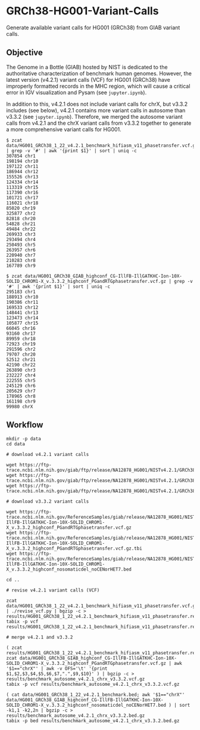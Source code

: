 # GRCh38-HG001-Variant-Calls

Generate available variant calls for HG001 (GRCh38) from GIAB variant calls.

## Objective

The Genome in a Bottle (GIAB) hosted by NIST is dedicated to the authoritative characterization of benchmark human genomes. However, the latest version (v4.2.1) variant calls (VCF) for HG001 (GRCh38) have improperly formatted records in the MHC region, which will cause a critical error in IGV visualization and Pysam (see `jupyter.ipynb`).

In addition to this, v4.2.1 does not include variant calls for chrX, but v3.3.2 includes (see below), v4.2.1 contains more variant calls in autosome than v3.3.2 (see `jupyter.ipynb`). Therefore, we merged the autosome variant calls from v4.2.1 and the chrX variant calls from v3.3.2 together to generate a more comprehensive variant calls for HG001.

    $ zcat data/HG001_GRCh38_1_22_v4.2.1_benchmark_hifiasm_v11_phasetransfer.vcf.gz | grep -v '#' | awk '{print $1}' | sort | uniq -c 
    307854 chr1
    198194 chr10
    197122 chr11
    186944 chr12
    155526 chr13
    124334 chr14
    113319 chr15
    117390 chr16
    101721 chr17
    116021 chr18
    85020 chr19
    325877 chr2
    82818 chr20
    54828 chr21
    49484 chr22
    269933 chr3
    293494 chr4
    250493 chr5
    263957 chr6
    220940 chr7
    210283 chr8
    167789 chr9

    $ zcat data/HG001_GRCh38_GIAB_highconf_CG-IllFB-IllGATKHC-Ion-10X-SOLID_CHROM1-X_v.3.3.2_highconf_PGandRTGphasetransfer.vcf.gz | grep -v '#' | awk '{print $1}' | sort | uniq -c
    295183 chr1
    188913 chr10
    190386 chr11
    169533 chr12
    148441 chr13
    123473 chr14
    105877 chr15
    66045 chr16
    93160 chr17
    89959 chr18
    72923 chr19
    291596 chr2
    79707 chr20
    52512 chr21
    42190 chr22
    263890 chr3
    232227 chr4
    222555 chr5
    245129 chr6
    205629 chr7
    178965 chr8
    161198 chr9
    99980 chrX


## Workflow

    mkdir -p data
    cd data

    # download v4.2.1 variant calls

    wget https://ftp-trace.ncbi.nlm.nih.gov/giab/ftp/release/NA12878_HG001/NISTv4.2.1/GRCh38/HG001_GRCh38_1_22_v4.2.1_benchmark.bed
    wget https://ftp-trace.ncbi.nlm.nih.gov/giab/ftp/release/NA12878_HG001/NISTv4.2.1/GRCh38/SupplementaryFiles/HG001_GRCh38_1_22_v4.2.1_benchmark_hifiasm_v11_phasetransfer.vcf.gz
    wget https://ftp-trace.ncbi.nlm.nih.gov/giab/ftp/release/NA12878_HG001/NISTv4.2.1/GRCh38/SupplementaryFiles/HG001_GRCh38_1_22_v4.2.1_benchmark_hifiasm_v11_phasetransfer.vcf.gz.tbi

    # download v3.3.2 variant calls

    wget https://ftp-trace.ncbi.nlm.nih.gov/ReferenceSamples/giab/release/NA12878_HG001/NISTv3.3.2/GRCh38/HG001_GRCh38_GIAB_highconf_CG-IllFB-IllGATKHC-Ion-10X-SOLID_CHROM1-X_v.3.3.2_highconf_PGandRTGphasetransfer.vcf.gz
    wget https://ftp-trace.ncbi.nlm.nih.gov/ReferenceSamples/giab/release/NA12878_HG001/NISTv3.3.2/GRCh38/HG001_GRCh38_GIAB_highconf_CG-IllFB-IllGATKHC-Ion-10X-SOLID_CHROM1-X_v.3.3.2_highconf_PGandRTGphasetransfer.vcf.gz.tbi
    wget https://ftp-trace.ncbi.nlm.nih.gov/ReferenceSamples/giab/release/NA12878_HG001/NISTv3.3.2/GRCh38/HG001_GRCh38_GIAB_highconf_CG-IllFB-IllGATKHC-Ion-10X-SOLID_CHROM1-X_v.3.3.2_highconf_nosomaticdel_noCENorHET7.bed

    cd ..

    # revise v4.2.1 variant calls (VCF)

    zcat data/HG001_GRCh38_1_22_v4.2.1_benchmark_hifiasm_v11_phasetransfer.vcf.gz | ./revise_vcf.py | bgzip -c > results/HG001_GRCh38_1_22_v4.2.1_benchmark_hifiasm_v11_phasetransfer.revised_mhc.vcf.gz
    tabix -p vcf results/HG001_GRCh38_1_22_v4.2.1_benchmark_hifiasm_v11_phasetransfer.revised_mhc.vcf.gz

    # merge v4.2.1 and v3.3.2
    
    ( zcat results/HG001_GRCh38_1_22_v4.2.1_benchmark_hifiasm_v11_phasetransfer.revised_mhc.vcf.gz; zcat data/HG001_GRCh38_GIAB_highconf_CG-IllFB-IllGATKHC-Ion-10X-SOLID_CHROM1-X_v.3.3.2_highconf_PGandRTGphasetransfer.vcf.gz | awk '$1=="chrX"' | awk -v OFS='\t' '{print $1,$2,$3,$4,$5,$6,$7,".",$9,$10}' ) | bgzip -c > results/benchmark_autosome_v4.2.1_chrx_v3.3.2.vcf.gz
    tabix -p vcf results/benchmark_autosome_v4.2.1_chrx_v3.3.2.vcf.gz

    ( cat data/HG001_GRCh38_1_22_v4.2.1_benchmark.bed; awk '$1=="chrX"' data/HG001_GRCh38_GIAB_highconf_CG-IllFB-IllGATKHC-Ion-10X-SOLID_CHROM1-X_v.3.3.2_highconf_nosomaticdel_noCENorHET7.bed ) | sort -k1,1 -k2,2n | bgzip -c > results/benchmark_autosome_v4.2.1_chrx_v3.3.2.bed.gz
    tabix -p bed results/benchmark_autosome_v4.2.1_chrx_v3.3.2.bed.gz

